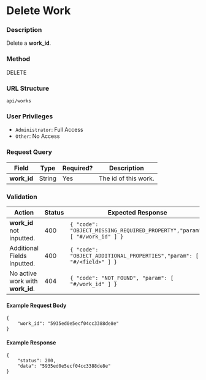 Delete Work
===
### Description
Delete a **work_id**.

### Method
DELETE

### URL Structure
`api/works`

### User Privileges
* `Administrator`: Full Access
* `Other`: No Access

### Request Query
| Field       | Type   | Required? | Description          |
|-------------|--------|-----------|----------------------|
| **work_id** | String | Yes       | The id of this work. |

### Validation
| Action                               | Status | Expected Response                                                         |
|--------------------------------------|--------|---------------------------------------------------------------------------|
| **work_id** not inputted.            | 400    | `{ "code": "OBJECT_MISSING_REQUIRED_PROPERTY","param": [ "#/work_id" ] }` |
| Additional Fields inputted.          | 400    | `{ "code": "OBJECT_ADDITIONAL_PROPERTIES","param": [ "#/<field>" ] }`     |
| No active work with **work_id**.     | 404    | `{ "code": "NOT_FOUND", "param": [ "#/work_id" ] }`                       |


#### Example Request Body
```
{
    "work_id": "5935ed0e5ecf04cc3388de8e"
}
```

#### Example Response
```
{
    "status": 200,
    "data": "5935ed0e5ecf04cc3388de8e"
}
```
